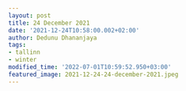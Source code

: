 ```yaml
---
layout: post
title: 24 December 2021
date: '2021-12-24T10:58:00.002+02:00'
author: Dedunu Dhananjaya
tags:
- tallinn
- winter
modified_time: '2022-07-01T10:59:52.950+03:00'
featured_image: 2021-12-24-24-december-2021.jpeg
---
```

